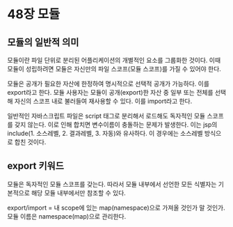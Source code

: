 # 48장 모듈
## 모듈의 일반적 의미
모듈이란 파일 단위로 분리된 어플리케이션의 개별적인 요소를 그룹화한 것이다.
이때 모듈이 성립하려면 모듈은 자신만의 파일 스코프(모듈 스코프)를 가질 수 있어야 한다.

모듈은 공개가 필요한 자산에 한정하여 명시적으로 선택적 공개가 가능하다. 이를 export라고 한다.
모듈 사용자는 모듈이 공개(export)한 자산 중 일부 또는 전체를 선택해 자신의 스코프 내로 불러들여 재사용할 수 있다. 이를 import라고 한다.

일반적인 자바스크립트 파일은 script 태그로 분리해서 로드해도 독자적인 모듈 스코프를 갖지 않는다. 이로 인해 합치면 변수이름이 충돌하는 문제가 발생한다. 이는 jsp의 include(1. 소스레벨, 2. 결과레벨, 3. 자동)와 유사하다. 이 경우에는 소스레벨 방식으로 합친 것이다.

## export 키워드
모듈은 독자적인 모듈 스코프를 갖는다. 따라서 모듈 내부에서 선언한 모든 식별자는 기본적으로 해당 모듈 내부에서만 참조할 수 있다.

export/import = 내 scope에 있는 map(namespace)으로 가져올 것인가 말 것인가. 모듈 이름은 namespace(map)으로 관리한다.
